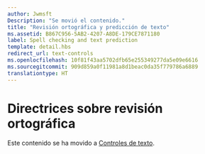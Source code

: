 ```yaml
---
author: Jwmsft
Description: "Se movió el contenido."
title: "Revisión ortográfica y predicción de texto"
ms.assetid: B867C956-5AB2-4207-A8DE-179CE7871180
label: Spell checking and text prediction
template: detail.hbs
redirect_url: text-controls
ms.openlocfilehash: 10f81f43aa5702dfb65e255349277da5e09e6616
ms.sourcegitcommit: 909d859a0f11981a8d1beac0da35f779786a6889
translationtype: HT
---
```

# <a name="guidelines-for-spell-checking"></a>Directrices sobre revisión ortográfica

Este contenido se ha movido a [Controles de texto](text-controls.md#guidelines-for-spell-checking).